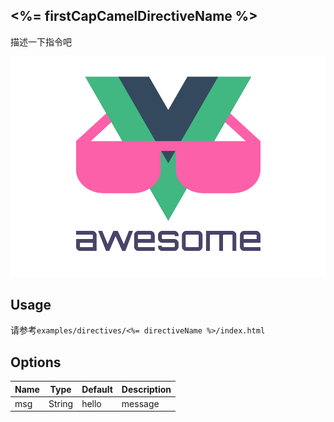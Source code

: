 ## <%= firstCapCamelDirectiveName %>

描述一下指令吧

![组件预览图](preview.gif)

## Usage

请参考`examples/directives/<%= directiveName %>/index.html`

## Options

| Name | Type | Default | Description |
|---|---|---|---|
| msg | String | hello | message |
